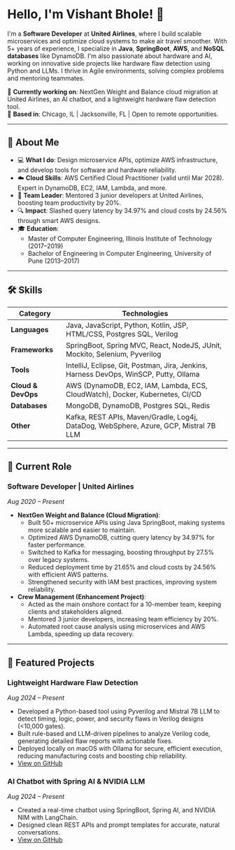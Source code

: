 # Hello, I'm Vishant Bhole! 👋

I'm a **Software Developer** at **United Airlines**, where I build scalable microservices and optimize cloud systems to make air travel smoother. With 5+ years of experience, I specialize in **Java**, **SpringBoot**, **AWS**, and **NoSQL databases** like DynamoDB. I'm also passionate about hardware and AI, working on innovative side projects like hardware flaw detection using Python and LLMs. I thrive in Agile environments, solving complex problems and mentoring teammates.

🌟 **Currently working on**: NextGen Weight and Balance cloud migration at United Airlines, an AI chatbot, and a lightweight hardware flaw detection tool.  
📍 **Based in**: Chicago, IL | Jacksonville, FL | Open to remote opportunities.

---

## 🚀 About Me

- 💻 **What I do**: Design microservice APIs, optimize AWS infrastructure, and develop tools for software and hardware reliability.
- ☁️ **Cloud Skills**: AWS Certified Cloud Practitioner (valid until Mar 2028). Expert in DynamoDB, EC2, IAM, Lambda, and more.
- 🤝 **Team Leader**: Mentored 3 junior developers at United Airlines, boosting team productivity by 20%.
- 🔍 **Impact**: Slashed query latency by 34.97% and cloud costs by 24.56% through smart AWS designs.
- 🎓 **Education**:
  - Master of Computer Engineering, Illinois Institute of Technology (2017–2019)
  - Bachelor of Engineering in Computer Engineering, University of Pune (2013–2017)

---

## 🛠️ Skills

| **Category**        | **Technologies**                                                                 |
|---------------------|---------------------------------------------------------------------------------|
| **Languages**       | Java, JavaScript, Python, Kotlin, JSP, HTML/CSS, Postgres SQL, Verilog           |
| **Frameworks**      | SpringBoot, Spring MVC, React, NodeJS, JUnit, Mockito, Selenium, Pyverilog       |
| **Tools**           | IntelliJ, Eclipse, Git, Postman, Jira, Jenkins, Harness DevOps, WinSCP, Putty, Ollama |
| **Cloud & DevOps**  | AWS (DynamoDB, EC2, IAM, Lambda, ECS, CloudWatch), Docker, Kubernetes, CI/CD    |
| **Databases**       | MongoDB, DynamoDB, Postgres SQL, Redis                                         |
| **Other**           | Kafka, REST APIs, Maven/Gradle, Log4j, DataDog, WebSphere, Azure, GCP, Mistral 7B LLM |

---

## 💼 Current Role

### **Software Developer** | United Airlines  
_Aug 2020 – Present_  
- **NextGen Weight and Balance (Cloud Migration)**:
  - Built 50+ microservice APIs using Java SpringBoot, making systems more scalable and easier to maintain.
  - Optimized AWS DynamoDB, cutting query latency by 34.97% for faster performance.
  - Switched to Kafka for messaging, boosting throughput by 27.5% over legacy systems.
  - Reduced deployment time by 21.65% and cloud costs by 24.56% with efficient AWS patterns.
  - Strengthened security with IAM best practices, improving system reliability.
- **Crew Management (Enhancement Project)**:
  - Acted as the main onshore contact for a 10-member team, keeping clients and stakeholders aligned.
  - Mentored 3 junior developers, increasing team efficiency by 20%.
  - Automated root cause analysis using microservices and AWS Lambda, speeding up data recovery.

---

## 🌟 Featured Projects

### **Lightweight Hardware Flaw Detection**  
_Aug 2024 – Present_  
- Developed a Python-based tool using Pyverilog and Mistral 7B LLM to detect timing, logic, power, and security flaws in Verilog designs (<10,000 gates).
- Built rule-based and LLM-driven pipelines to analyze Verilog code, generating detailed flaw reports with actionable fixes.
- Deployed locally on macOS with Ollama for secure, efficient execution, reducing manufacturing costs and boosting chip reliability.
- [View on GitHub](https://github.com/vishantbhole/chip_flaw_detection)

### **AI Chatbot with Spring AI & NVIDIA LLM**  
_Aug 2024 – Present_  
- Created a real-time chatbot using SpringBoot, Spring AI, and NVIDIA NIM with LangChain.
- Designed clean REST APIs and prompt templates for accurate, natural conversations.
- [View on GitHub](https://github.com/vishantbhole/chat-bot)
